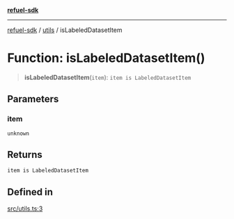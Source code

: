 [**refuel-sdk**](../../README.md)

***

[refuel-sdk](../../modules.md) / [utils](../README.md) / isLabeledDatasetItem

# Function: isLabeledDatasetItem()

> **isLabeledDatasetItem**(`item`): `item is LabeledDatasetItem`

## Parameters

### item

`unknown`

## Returns

`item is LabeledDatasetItem`

## Defined in

[src/utils.ts:3](https://github.com/refuel-ai/refuel-sdk/blob/16874f20b5fcb3c7bb7b9b1c20e6a2b25e10328d/src/utils.ts#L3)
